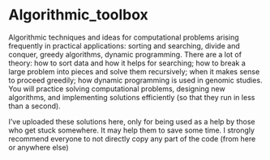 # Algorithmic_toolbox
Algorithmic techniques and ideas for computational problems arising frequently in practical applications: sorting and searching, divide and conquer, greedy algorithms, dynamic programming. There are a lot of theory: how to sort data and how it helps for searching; how to break a large problem into pieces and solve them recursively; when it makes sense to proceed greedily; how dynamic programming is used in genomic studies. You will practice solving computational problems, designing new algorithms, and implementing solutions efficiently (so that they run in less than a second).

I’ve uploaded these solutions here, only for being used as a help by those who get stuck somewhere. It may help them to save some time. I strongly recommend everyone to not directly copy any part of the code (from here or anywhere else)
